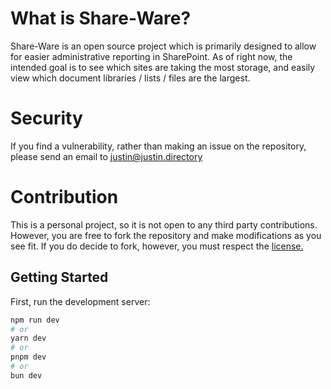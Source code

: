 # What is Share-Ware?
Share-Ware is an open source project which is primarily designed to allow for easier administrative reporting in SharePoint.
As of right now, the intended goal is to see which sites are taking the most storage, and easily view which document libraries / lists / files are the largest.

# Security
If you find a vulnerability, rather than making an issue on the repository, please send an email to justin@justin.directory

# Contribution
This is a personal project, so it is not open to any third party contributions. However, you are free to fork the repository and make modifications as you see fit.
If you do decide to fork, however, you must respect the [license.](/LICENSE.txt)

## Getting Started

First, run the development server:

```bash
npm run dev
# or
yarn dev
# or
pnpm dev
# or
bun dev
```

